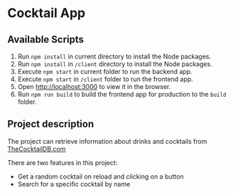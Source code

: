 # Cocktail App

## Available Scripts

1. Run `npm install` in current directory to install the Node packages.
2. Run `npm install` in `/client` directory to install the Node packages.
3. Execute `npm start` in current folder to run the backend app.
4. Execute `npm start` in `/client` folder to run the frontend app.
5. Open [http://localhost:3000](http://localhost:3000) to view it in the browser.
6. Run `npm run build` to build the frontend app for production to the `build` folder.

## Project description 

The project can retrieve information about drinks and cocktails from [TheCocktailDB.com](https://www.thecocktaildb.com/)

There are two features in this project:

- Get a random cocktail on reload and clicking on a button
- Search for a specific cocktail by name